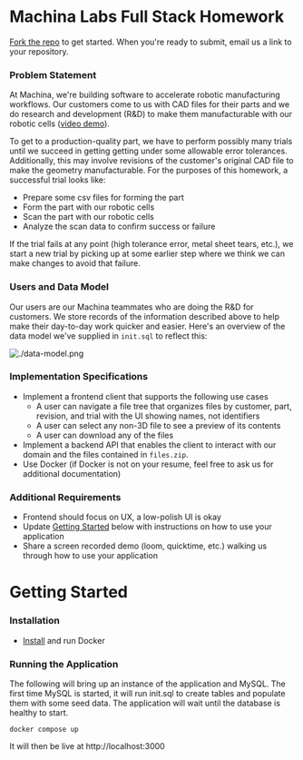# Machina Labs Full Stack Homework
[Fork the repo](https://github.com/Machina-Labs/full_stack_homework/fork) to get started. When you're ready to submit, email us a link to your repository.
### Problem Statement

At Machina, we're building software to accelerate robotic manufacturing workflows. Our customers come to us with CAD files for their parts and we do research and development (R&D) to make them manufacturable with our robotic cells ([video demo](https://www.youtube.com/watch?v=uUsloEJkYdw)).

To get to a production-quality part, we have to perform possibly many trials until we succeed in getting getting under some allowable error tolerances. Additionally, this may involve revisions of the customer's original CAD file to make the geometry manufacturable. For the purposes of this homework, a successful trial looks like:
- Prepare some csv files for forming the part
- Form the part with our robotic cells
- Scan the part with our robotic cells
- Analyze the scan data to confirm success or failure

If the trial fails at any point (high tolerance error, metal sheet tears, etc.), we start a new trial by picking up at some earlier step where we think we can make changes to avoid that failure.

### Users and Data Model
Our users are our Machina teammates who are doing the R&D for customers. We store records of the information described above to help make their day-to-day work quicker and easier. Here's an overview of the data model we've supplied in `init.sql` to reflect this: 

![./data-model.png](./data-model.png)

### Implementation Specifications
- Implement a frontend client that supports the following use cases
    - A user can navigate a file tree that organizes files by customer, part, revision, and trial with the UI showing names, not identifiers
    - A user can select any non-3D file to see a preview of its contents
    - A user can download any of the files
- Implement a backend API that enables the client to interact with our domain and the files contained in `files.zip`.
- Use Docker (if Docker is not on your resume, feel free to ask us for additional documentation)

### Additional Requirements
- Frontend should focus on UX, a low-polish UI is okay
- Update [Getting Started](#getting-started) below with instructions on how to use your application
- Share a screen recorded demo (loom, quicktime, etc.) walking us through how to use your application

# Getting Started
### Installation
- [Install](https://docs.docker.com/desktop/) and run Docker

### Running the Application
The following will bring up an instance of the application and  MySQL. The first time MySQL is started, it will run init.sql to create tables and populate them with some seed data. The application will wait until the database is healthy to start.

```docker compose up```

It will then be live at http://localhost:3000
